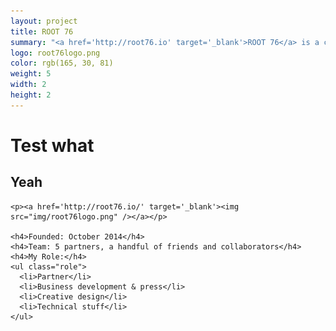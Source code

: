 ```yaml
---
layout: project
title: ROOT 76
summary: "<a href='http://root76.io' target='_blank'>ROOT 76</a> is a company I started after SRRN Games got acquired by Timmons Group, focusing on lean, sustainable indie game development and growing the amazing RVA game dev community."
logo: root76logo.png
color: rgb(165, 30, 81)
weight: 5
width: 2
height: 2
---
```


# Test what
## Yeah

    <p><a href='http://root76.io/' target='_blank'><img src="img/root76logo.png" /></a></p>
    
    <h4>Founded: October 2014</h4>
    <h4>Team: 5 partners, a handful of friends and collaborators</h4>
    <h4>My Role:</h4>
    <ul class="role">
      <li>Partner</li>
      <li>Business development & press</li>
      <li>Creative design</li>
      <li>Technical stuff</li>
    </ul>